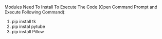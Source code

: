Modules Need To Install To Execute The Code (Open Command Prompt and Execute Following Command):

1. pip install tk
2. pip instal pytube
3. pip install Pillow

